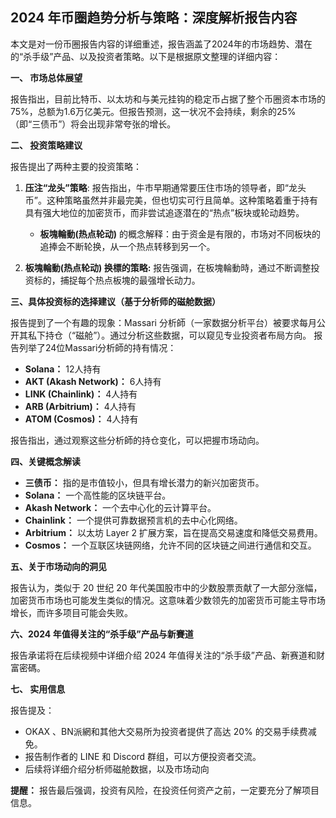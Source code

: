 ## 2024 年币圈趋势分析与策略：深度解析报告内容

本文是对一份币圈报告内容的详细重述，报告涵盖了2024年的市场趋势、潜在的“杀手级”产品、以及投资者策略。以下是根据原文整理的详细内容：

**一、 市场总体展望**

报告指出，目前比特币、以太坊和与美元挂钩的稳定币占据了整个币圈资本市场的 75%，总额为1.6万亿美元。但报告预测，这一状况不会持续，剩余的25%（即“三债币”）将会出现非常夸张的增长。

**二、 投资策略建议**

报告提出了两种主要的投资策略：

1. **压注“龙头”策略**: 报告指出，牛市早期通常要压住市场的领导者，即“龙头币”。这种策略虽然并非最完美，但也切实可行且简单。这种策略着重于持有具有强大地位的加密货币，而非尝试追逐潜在的“热点”板块或轮动趋势。

   *   **板塊輪動(热点轮动)** 的概念解释：由于资金是有限的，市场对不同板块的追捧会不断轮换，从一个热点转移到另一个。

2. **板塊輪動(热点轮动) 换標的策略:**  报告强调，在板塊輪動時，通过不断调整投资标的，捕捉每个热点板塊的最强增长动力。

**三、具体投资标的选择建议（基于分析师的磁舱数据）**

报告提到了一个有趣的现象：Massari 分析師（一家数据分析平台）被要求每月公开其私下持仓（“磁舱”）。通过分析这些数据，可以窥见专业投资者布局方向。 报告列举了24位Massari分析師的持有情况：

*   **Solana：** 12人持有
*   **AKT (Akash Network)：** 6人持有
*   **LINK (Chainlink)：** 4人持有
*   **ARB (Arbitrium)：** 4人持有
*   **ATOM (Cosmos)：** 4人持有

报告指出，通过观察这些分析師的持仓变化，可以把握市场动向。

**四、关键概念解读**

*   **三债币：** 指的是市值较小，但具有增长潜力的新兴加密货币。
*   **Solana：** 一个高性能的区块链平台。
*   **Akash Network：** 一个去中心化的云计算平台。
*   **Chainlink：** 一个提供可靠数据预言机的去中心化网络。
*   **Arbitrium：** 以太坊 Layer 2 扩展方案，旨在提高交易速度和降低交易费用。
*   **Cosmos：** 一个互联区块链网络，允许不同的区块链之间进行通信和交互。

**五、关于市场动向的洞见**

报告认为，类似于 20 世纪 20 年代美国股市中的少数股票贡献了一大部分涨幅，加密货币市场也可能发生类似的情况。这意味着少数领先的加密货币可能主导市场增长，而许多项目可能会失败。

**六、2024 年值得关注的“杀手级”产品与新賽道**

报告承诺将在后续视频中详细介绍 2024 年值得关注的“杀手级”产品、新赛道和财富密碼。

**七、 实用信息**

报告提及：

*   OKAX 、BN派網和其他大交易所为投资者提供了高达 20% 的交易手续费减免。
*   报告制作者的 LINE 和 Discord 群组，可以方便投资者交流。
*   后续将详细介绍分析师磁舱数据，以及市场动向

**提醒：**
报告最后强调，投资有风险，在投资任何资产之前，一定要充分了解项目信息。